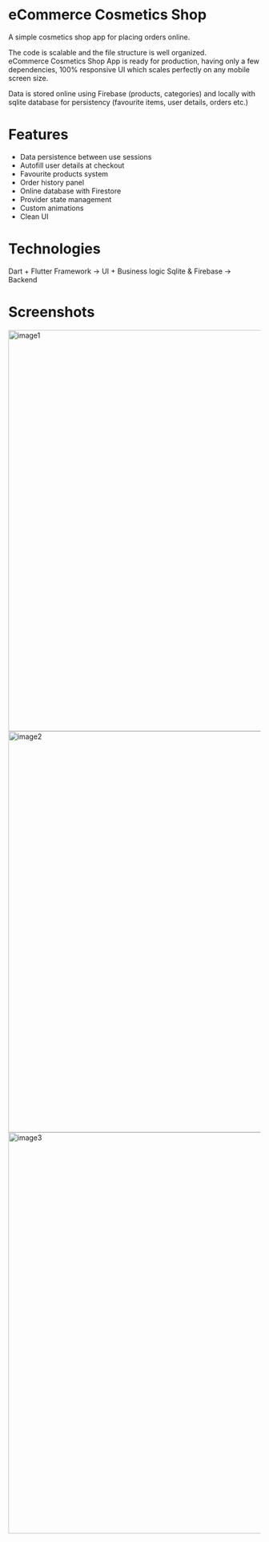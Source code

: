# eCommerce Cosmetics Shop

A simple cosmetics shop app for placing orders online.  

The code is scalable and the file structure is well organized.  
eCommerce Cosmetics Shop App is ready for production, having only a few dependencies, 100% responsive UI which scales perfectly on any mobile screen size.  

Data is stored online using Firebase (products, categories) and locally with sqlite database for persistency (favourite items, user details, orders etc.)

# Features
- Data persistence between use sessions
- Autofill user details at checkout
- Favourite products system
- Order history panel
- Online database with Firestore
- Provider state management
- Custom animations
- Clean UI

# Technologies

Dart + Flutter Framework -> UI + Business logic 
Sqlite & Firebase -> Backend

# Screenshots
<img width="800" alt="image1" src="https://user-images.githubusercontent.com/55505135/149353096-26df4a9e-1117-49d2-b076-9269a417e4de.png">
<img width="800" alt="image2" src="https://user-images.githubusercontent.com/55505135/149353098-5c8946df-a455-491f-b9bd-5fae414f7d30.png">
<img width="800" alt="image3" src="https://user-images.githubusercontent.com/55505135/149353103-65e74899-d313-4d1f-bab3-991d0be0524c.png">
